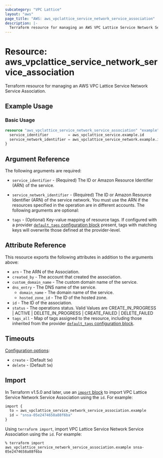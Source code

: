 ```yaml
---
subcategory: "VPC Lattice"
layout: "aws"
page_title: "AWS: aws_vpclattice_service_network_service_association"
description: |-
  Terraform resource for managing an AWS VPC Lattice Service Network Service Association.
---
```


# Resource: aws_vpclattice_service_network_service_association

Terraform resource for managing an AWS VPC Lattice Service Network Service Association.

## Example Usage

### Basic Usage

```terraform
resource "aws_vpclattice_service_network_service_association" "example" {
  service_identifier         = aws_vpclattice_service.example.id
  service_network_identifier = aws_vpclattice_service_network.example.id
}
```

## Argument Reference

The following arguments are required:

* `service_identifier` - (Required) The ID or Amazon Resource Identifier (ARN) of the service.
* `service_network_identifier` - (Required) The ID or Amazon Resource Identifier (ARN) of the service network. You must use the ARN if the resources specified in the operation are in different accounts.
The following arguments are optional:

* `tags` - (Optional) Key-value mapping of resource tags. If configured with a provider [`default_tags` configuration block](/docs/providers/aws/index.html#default_tags-configuration-block) present, tags with matching keys will overwrite those defined at the provider-level.

## Attribute Reference

This resource exports the following attributes in addition to the arguments above:

* `arn` - The ARN of the Association.
* `created_by` - The account that created the association.
* `custom_domain_name` - The custom domain name of the service.
* `dns_entry` - The DNS name of the service.
    * `domain_name` - The domain name of the service.
    * `hosted_zone_id` - The ID of the hosted zone.
* `id` - The ID of the association.
* `status` - The operations status. Valid Values are CREATE_IN_PROGRESS | ACTIVE | DELETE_IN_PROGRESS | CREATE_FAILED | DELETE_FAILED
* `tags_all` - Map of tags assigned to the resource, including those inherited from the provider [`default_tags` configuration block](/docs/providers/aws/index.html#default_tags-configuration-block).

## Timeouts

[Configuration options](https://developer.hashicorp.com/terraform/language/resources/syntax#operation-timeouts):

* `create` - (Default `5m`)
* `delete` - (Default `5m`)

## Import

In Terraform v1.5.0 and later, use an [`import` block](https://developer.hashicorp.com/terraform/language/import) to import VPC Lattice Service Network Service Association using the `id`. For example:

```terraform
import {
  to = aws_vpclattice_service_network_service_association.example
  id = "snsa-05e2474658a88f6ba"
}
```

Using `terraform import`, import VPC Lattice Service Network Service Association using the `id`. For example:

```console
% terraform import aws_vpclattice_service_network_service_association.example snsa-05e2474658a88f6ba
```

